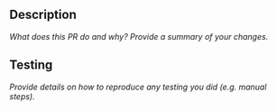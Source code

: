 ## Description

_What does this PR do and why? Provide a summary of your changes._

## Testing

_Provide details on how to reproduce any testing you did (e.g. manual steps)._
